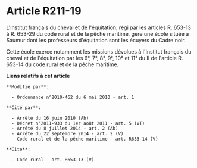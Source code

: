 # Article R211-19

L'Institut français du cheval et de l'équitation, régi par les articles R. 653-13 à R. 653-29 du code rural et de la pêche
maritime, gère une école située à Saumur dont les professeurs d'équitation sont les écuyers du Cadre noir. 

Cette école exerce notamment les missions dévolues à l'Institut français du cheval et de l'équitation par les 6°, 7°, 8°, 9°,
10° et 11° du II de l'article R. 653-14 du code rural et de la pêche maritime.

**Liens relatifs à cet article**

	**Modifié par**:

	  - Ordonnance n°2010-462 du 6 mai 2010 - art. 1

	**Cité par**:

	  - Arrêté du 16 juin 2010 (Ab)
	  - Décret n°2011-933 du 1er août 2011 - art. 5 (VT)
	  - Arrêté du 8 juillet 2014 - art. 2 (Ab)
	  - Arrêté du 22 septembre 2014 - art. 2 (V)
	  - Code rural et de la pêche maritime - art. R653-14 (V)

	**Cite**:

	  - Code rural - art. R653-13 (V)
